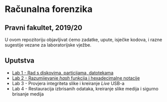 # **Računalna forenzika**

## Pravni fakultet, 2019/20

U ovom repozitoriju objavljivat ćemo zadatke, upute, isječke kodova, i razne sugestije vezane za laboratorijske vježbe.

## Uputstva

- [Lab 1 - Rad s diskovima, particijama, datotekama](Lab1/README.md)
- [Lab 2 - Razumijevanje *hash* funkcija i hexadecimalne notacije](Lab2/README.md)
- Lab 3 - Provjera integriteta slike i kreiranje *Live* USB-a
- Lab 4 - Restauracija izbrisanih odataka, kreiranje slike medija i sigurno brisanje medija
